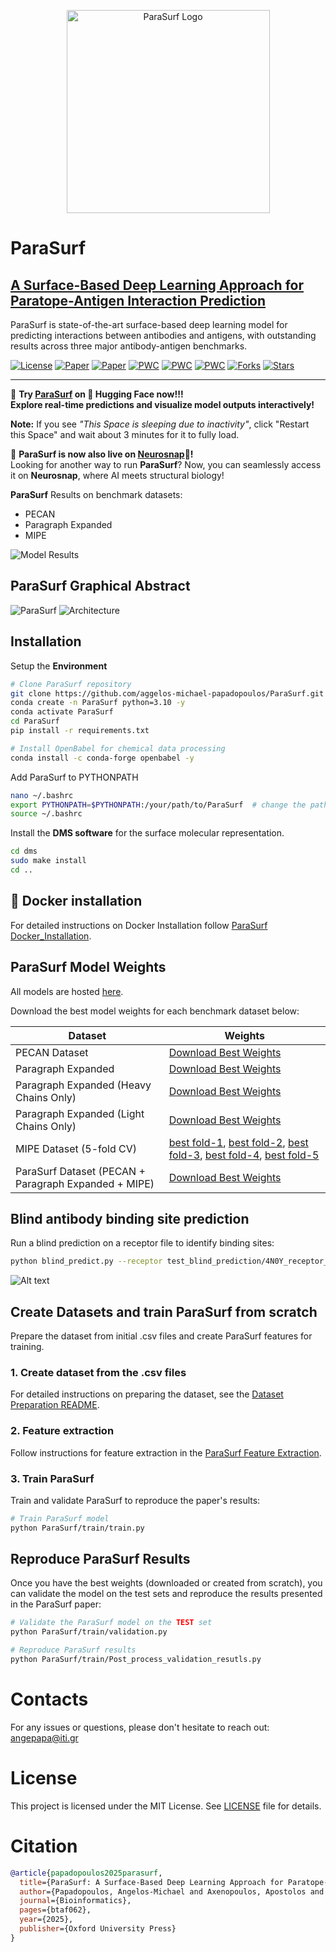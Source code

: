 <p align="center">
  <img src="images/logo.png" alt="ParaSurf Logo" width="325">
</p>

# **ParaSurf**
## **[A Surface-Based Deep Learning Approach for Paratope-Antigen Interaction Prediction](https://doi.org/10.1093/bioinformatics/btaf062)**

ParaSurf is  state-of-the-art surface-based deep learning model for predicting interactions between antibodies and antigens, with outstanding results across three major antibody-antigen benchmarks.


[![License](https://img.shields.io/github/license/aggelos-michael-papadopoulos/ParaSurf)](https://github.com/aggelos-michael-papadopoulos/ParaSurf/blob/main/LICENSE)
[![Paper](https://img.shields.io/badge/Bioinformatics-Published-blue)](https://doi.org/10.1093/bioinformatics/btaf062)
[![Paper](https://img.shields.io/badge/Bioarxiv-Preprint-blue)](https://www.biorxiv.org/content/10.1101/2024.12.16.628621v2)
[![PWC](https://img.shields.io/endpoint.svg?url=https://paperswithcode.com/badge/parasurf-a-surface-based-deep-learning/antibody-antigen-binding-prediction-on-pecan)](https://paperswithcode.com/sota/antibody-antigen-binding-prediction-on-pecan?p=parasurf-a-surface-based-deep-learning)
[![PWC](https://img.shields.io/endpoint.svg?url=https://paperswithcode.com/badge/parasurf-a-surface-based-deep-learning/antibody-antigen-binding-prediction-on-1)](https://paperswithcode.com/sota/antibody-antigen-binding-prediction-on-1?p=parasurf-a-surface-based-deep-learning)
[![PWC](https://img.shields.io/endpoint.svg?url=https://paperswithcode.com/badge/parasurf-a-surface-based-deep-learning/antibody-antigen-binding-prediction-on-mipe)](https://paperswithcode.com/sota/antibody-antigen-binding-prediction-on-mipe?p=parasurf-a-surface-based-deep-learning)
[![Forks](https://img.shields.io/github/forks/aggelos-michael-papadopoulos/ParaSurf)](https://github.com/aggelos-michael-papadopoulos/ParaSurf/network/members)
[![Stars](https://img.shields.io/github/stars/aggelos-michael-papadopoulos/ParaSurf)](https://github.com/aggelos-michael-papadopoulos/ParaSurf/stargazers)


---
🚀 **Try [ParaSurf](https://huggingface.co/spaces/angepapa/ParaSurf) on 🤗 Hugging Face now!!!**  
**Explore real-time predictions and visualize model outputs interactively!**

**Note:** If you see *"This Space is sleeping due to inactivity"*, click "Restart this Space" and wait about 3 minutes for it to fully load.

🧬 **ParaSurf is now also live on [Neurosnap](https://neurosnap.ai/service/ParaSurf)🧬!**  
Looking for another way to run **ParaSurf**? Now, you can seamlessly access it on **Neurosnap**, where AI meets structural biology!  



**ParaSurf** Results on benchmark datasets:
* PECAN 
* Paragraph Expanded
* MIPE

![Model Results](images/results.jpg)


## **ParaSurf Graphical Abstract**
![ParaSurf](images/ParaSurf.jpg)
![Architecture](images/model%20architecture.jpg)


## Installation

Setup the **Environment**
```bash
# Clone ParaSurf repository
git clone https://github.com/aggelos-michael-papadopoulos/ParaSurf.git 
conda create -n ParaSurf python=3.10 -y
conda activate ParaSurf
cd ParaSurf
pip install -r requirements.txt

# Install OpenBabel for chemical data processing
conda install -c conda-forge openbabel -y
```

Add ParaSurf to PYTHONPATH
```bash
nano ~/.bashrc  
export PYTHONPATH=$PYTHONPATH:/your/path/to/ParaSurf  # change the path to yours
source ~/.bashrc  
```
Install the **DMS software** for the surface molecular representation.
```bash
cd dms
sudo make install
cd ..
```

## 🐳 Docker installation
For detailed instructions on Docker Installation follow [ParaSurf Docker_Installation](Docker/README.md).
## **ParaSurf Model Weights**

All models are hosted [here](https://drive.google.com/drive/folders/1Kpehru9SnWsl7_Wq93WuI_o7f8wrPgpI?usp=drive_link).

Download the best model weights for each benchmark dataset below:


| Dataset                                              | Weights                                                                                                                                                      |
|------------------------------------------------------|--------------------------------------------------------------------------------------------------------------------------------------------------------------|
| PECAN Dataset                                        | [Download Best Weights](https://drive.google.com/uc?export=download&id=1vZGH-T6K5_ShVma3dwLkLdkoivs09rSP)                                                    |
| Paragraph Expanded                                   | [Download Best Weights](https://drive.google.com/uc?export=download&id=1nd3npYK303e8owDBvW8Ygd5m9SD1puhR)                                                    |
| Paragraph Expanded (Heavy Chains Only)               | [Download Best Weights](https://drive.google.com/uc?export=download&id=16LA99tPYP7vkKpc-ycn98esEUhXUDc-n)                                                    |
| Paragraph Expanded (Light Chains Only)               | [Download Best Weights](https://drive.google.com/uc?export=download&id=1mEBLPKi1sny-inr1ogdYWoo44XgbH8db)                                                    |
| MIPE Dataset (5-fold CV)                             | [best fold-1](https://drive.google.com/uc?export=download&id=1vIg9m557yiQdYsDelbR39Ch2QTKeLJp5), [best fold-2](https://drive.google.com/uc?export=download&id=1wU--r9sMxdF32nmdp3x9N1Ah8UriZVVD), [best fold-3](https://drive.google.com/uc?export=download&id=1LeATakZ-fxIaovQ8wydZbBNfSkbTsub7), [best fold-4](https://drive.google.com/uc?export=download&id=1dj482apCA09sBw2OUQrNR3PVBLEU9okp), [best fold-5](https://drive.google.com/uc?export=download&id=1Ai0VnytiUNUJsJ5ifKuBv4nkiz35iI6M) |
| ParaSurf Dataset (PECAN + Paragraph Expanded + MIPE) | [Download Best Weights](https://drive.google.com/uc?export=download&id=1LBydgQ7sTXTAuEdE3Le_PH6cY_F2h_Tp)                                                    |


## **Blind antibody binding site prediction**
Run a blind prediction on a receptor file to identify binding sites:

```bash
python blind_predict.py --receptor test_blind_prediction/4N0Y_receptor_1.pdb --model_weights path/to/model_weights
```
![Alt text](images/pred_example.png)


## Create Datasets and train ParaSurf from scratch
Prepare the dataset from initial .csv files and create ParaSurf features for training.

### 1. Create dataset from the .csv files
For detailed instructions on preparing the dataset, see the [Dataset Preparation README](ParaSurf/create_datasets_from_csv/README.md).

### 2. Feature extraction
Follow instructions for feature extraction in the [ParaSurf Feature Extraction](ParaSurf/preprocess/README.md).

### 3. Train ParaSurf
Train and validate ParaSurf to reproduce the paper's results:
```bash
# Train ParaSurf model
python ParaSurf/train/train.py
```

## Reproduce ParaSurf Results
Once you have the best weights (downloaded or created from scratch), you can validate the model on the test sets and reproduce the results presented in the ParaSurf paper:

```bash
# Validate the ParaSurf model on the TEST set 
python ParaSurf/train/validation.py

# Reproduce ParaSurf results
python ParaSurf/train/Post_process_validation_resutls.py
```

# Contacts
For any issues or questions, please don't hesitate to reach out: [angepapa@iti.gr](mailto:angepapa@iti.gr)

# License

This project is licensed under the MIT License. See [LICENSE](LICENSE) file for details.


# Citation
```bibtex
@article{papadopoulos2025parasurf,
  title={ParaSurf: A Surface-Based Deep Learning Approach for Paratope-Antigen Interaction Prediction},
  author={Papadopoulos, Angelos-Michael and Axenopoulos, Apostolos and Iatrou, Anastasia and Stamatopoulos, Kostas and Alvarez, Federico and Daras, Petros},
  journal={Bioinformatics},
  pages={btaf062},
  year={2025},
  publisher={Oxford University Press}
}
```

